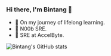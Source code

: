 ### Hi there, I'm Bintang 👋

- 🔭 On my journey of lifelong learning.
- 👯 N00b SRE.
- 🌱 SRE at AccelByte.

![Bintang's GitHub stats](https://github-readme-stats.vercel.app/api?username=bahybintang&show_icons=true&count_private=true&theme=jolly)
